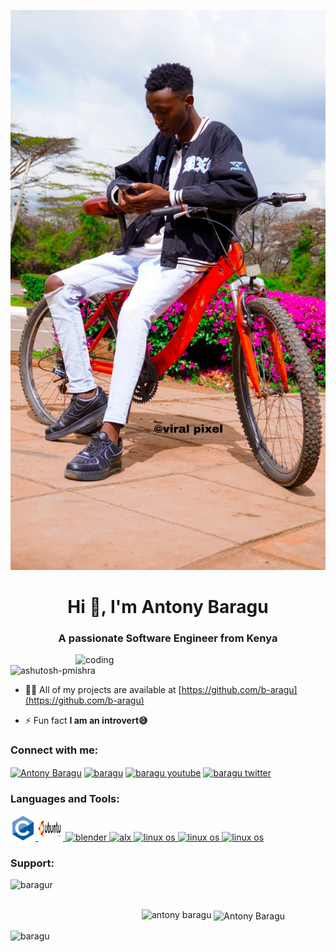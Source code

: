 ![logo](https://github.com/b-aragu/b-aragu/blob/main/WhatsApp%20Image%202022-12-29%20at%207.32.45%20PM.jpeg)
<h1 align="center">Hi 👋, I'm Antony Baragu</h1>
<h3 align="center">A passionate Software Engineer from Kenya </h3>

<img align="right" alt="coding" width="400" src="https://user-images.githubusercontent.com/55389276/140866485-8fb1c876-9a8f-4d6a-98dc-08c4981eaf70.gif">

<p align="left"> <img src="https://komarev.com/ghpvc/?username=ashutosh-pmishra&label=Profile%20views&color=0e75b6&style=flat" alt="ashutosh-pmishra" /> </p>

- 👨‍💻 All of my projects are available at [https://github.com/b-aragu](https://github.com/b-aragu)

- ⚡ Fun fact **I am an introvert😅**

<h3 align="left">Connect with me:</h3>
<p align="left">
<a href="https://linkedin.com/in/antony-baragu-5a4228252" target="blank"><img align="center" src="https://img.shields.io/badge/LinkedIn-0077B5?style=for-the-badge&logo=linkedin&logoColor=white" alt="Antony Baragu" height="30" width="40" /></a>
<a href="https://instagram.com/b_aragu" target="blank"><img align="center" src="https://raw.githubusercontent.com/rahuldkjain/github-profile-readme-generator/master/src/images/icons/Social/instagram.svg" alt="baragu" height="30" width="40" /></a>
<a href="https://www.youtube.com/c/baragu4303" target="blank"><img align="center" src="https://raw.githubusercontent.com/rahuldkjain/github-profile-readme-generator/master/src/images/icons/Social/youtube.svg" alt="baragu youtube" height="30" width="40" /></a>
<a href="https://twitter.com/b_aragu" target="blank"><img align="center" src="https://raw.githubusercontent.com/rahuldkjain/github-profile-readme-generator/master/src/images/icons/Social/twitter.svg" alt="baragu twitter" height="30" width="40" /></a>
</p>

<h3 align="left">Languages and Tools:</h3>
<p align="left"> 
<a href="https://www.cprogramming.com/" target="_blank" rel="noreferrer"> <img src="https://raw.githubusercontent.com/devicons/devicon/master/icons/c/c-original.svg" alt="c" width="40" height="40"/> </a> 
 <a href="https://www.ubuntu.org" target="_blank" rel="noreferrer"> <img src="https://github.com/b-aragu/b-aragu/blob/main/Screenshot%20from%202023-02-12%2002-43-16.png" alt="cplusplus" width="40" height="40"/> </a> 
<a href="https://www.blender.com/" target="_blank" rel="noreferrer"> <img src="https://img.shields.io/badge/blender-%23F5792A.svg?style=for-the-badge&logo=blender&logoColor=white" alt="blender" width="40" height="40"/> </a> 
 <a href="https://www.alxafrica.com/" target="_blank" rel="noreferrer"> <img src="https://encrypted-tbn0.gstatic.com/images?q=tbn:ANd9GcQPydmdkBgbaRi8nghoWy-wXyN0EWpBhZf7xSQ3ClWwlVWuLKMNqWrhWX-FP8xlg7JOLY0&usqp=CAU" alt="alx" width="40" height="40"/> </a>
<a href="https://www.linux.org" target="_blank" rel="noreferrer"> <img src="https://img.shields.io/badge/Linux-FCC624?style=for-the-badge&logo=linux&logoColor=black" alt="linux os" width="40" height="40"/> </a> 
<a href="https://www.w3schools.com/html/" target="_blank" rel="noreferrer"> <img src="https://img.shields.io/badge/HTML5-E34F26?style=for-the-badge&logo=html5&logoColor=white" alt="linux os" width="40" height="40"/> </a>
 <a href="https://www.w3schools.com/css/" target="_blank" rel="noreferrer"> <img src="https://img.shields.io/badge/CSS3-1572B6?style=for-the-badge&logo=css3&logoColor=white" alt="linux os" width="40" height="40"/> </a>
</p>

<h3 align="left">Support:</h3>
<p><a href="https://twitter.com/b_aragu"> <img align="left" src="https://cdn.buymeacoffee.com/buttons/v2/default-yellow.png" height="50" width="210" alt="baragur" /></a></p><br><br>

<p><img align="left" src="https://github-readme-stats.vercel.app/api/top-langs?username=ashutosh-pmishra&show_icons=true&locale=en&layout=compact" alt="antony baragu" /></p>

<p>&nbsp;<img align="center" src="https://github-readme-stats.vercel.app/api?username=b-aragu&show_icons=true&locale=en" alt="Antony Baragu" /></p>

<p><img align="center" src="https://github-readme-streak-stats.herokuapp.com/?user=b-aragu&" alt="baragu" /></p>
